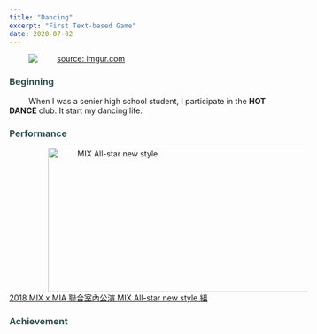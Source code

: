```yaml
---
title: "Dancing"
excerpt: "First Text-based Game"
date: 2020-07-02
---
```


<style>
body {
  background-image: url("https://imgur.com/FyFIiLF");
  background-position: top;
  background-attachment: fixed;
  background-size: auto;
}
p {
    text-indent: 35px;
}
h3 {
    color: #2f4f4f;
}
</style>
<a href="https://imgur.com/FyFIiLF"><img src="https://i.imgur.com/FyFIiLF.jpg" title="source: imgur.com" /></a>

### Beginning

When I was a senier high school student, I participate in the **HOT DANCE** club.
It start my dancing life.

### Performance
<a href="https://imgur.com/pn8jYm0"><img src="https://i.imgur.com/pn8jYm0.jpg" style="width:519px;height:261px;" title="MIX All-star new style" /></a>
<br>
[2018 MIX x MIA 聯合室內公演 MIX All-star new style 組](https://www.youtube.com/watch?v=DjG6oCOyeZ0&list=PLKp2DVXTMYxKiJgDlCltTcQaMB_ZXUxit&index=41)

### Achievement






